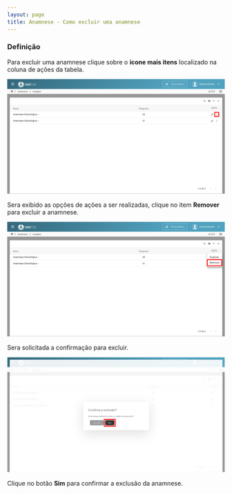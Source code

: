 ```yaml
---
layout: page
title: Anamnese - Como excluir uma anamnese
---
```


### Definição

Para excluir uma anamnese clique sobre o **ícone mais itens** localizado na coluna de ações da tabela.

<p align="center">
  <img alt="excluir-anamnese-img-1" src="excluir-anamnese-img-1.png" width="800">
</p>

Sera exibido as opções de ações a ser realizadas, clique no item **Remover** para excluir a anamnese.

<p align="center">
  <img alt="excluir-anamnese-img-2" src="excluir-anamnese-img-2.png" width="800">
</p>

Sera solicitada a confirmação para excluir.

<p align="center">
  <img alt="excluir-anamnese-img-3" src="excluir-anamnese-img-3.png" width="800">
</p>

Clique no botão **Sim** para confirmar a exclusão da anamnese.

